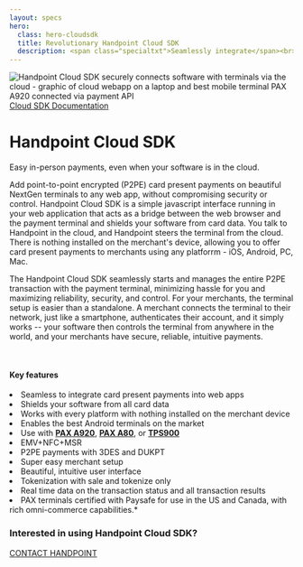 ```yaml
---
layout: specs
hero: 
  class: hero-cloudsdk
  title: Revolutionary Handpoint Cloud SDK
  description: <span class="specialtxt">Seamlessly integrate</span><br>card present payments<br>into any web app
---
```


<div class="section section-internal">
	<div class="container">
		<div class="row">
			<div class="col-md-3 col-sm-4 section-internal-left">
				<img src="https://handpoint.imgix.net/Website%20refresh%20photos/graphics/cloudsdk_graphic2.jpg" class="img-responsive" alt="Handpoint Cloud SDK securely connects software with terminals via the cloud - graphic of cloud webapp on a laptop and best mobile terminal PAX A920 connected via payment API"/>
				<a class="btn btn-default bt-custom-out" href="https://www.handpoint.com/docs/device/Cloud/" role="button">Cloud SDK Documentation</a>
			</div>
			<div class="col-md-8 col-sm-8">
				<h1>Handpoint Cloud SDK</h1>
				<p>Easy in-person payments, even when your software is in the cloud.</p>
				<p>Add point-to-point encrypted (P2PE) card present payments on beautiful NextGen terminals to any web app, without compromising security or control. Handpoint Cloud SDK is a simple javascript interface running in your web application that acts as a bridge between the web browser and the payment terminal and shields your software from card data. You talk to Handpoint in the cloud, and Handpoint steers the terminal from the cloud. There is nothing installed on the merchant's device, allowing you to offer card present payments to merchants using any platforrm - iOS, Android, PC, Mac.</p>
				<p>The Handpoint Cloud SDK seamlessly starts and manages the entire P2PE transaction with the payment terminal, minimizing hassle for you and maximizing reliability, security, and control. For your merchants, the terminal setup is easier than a standalone. A merchant connects the terminal to their network, just like a smartphone, authenticates their account, and it simply works -- your software then controls the terminal from anywhere in the world, and your merchants have secure, reliable, intuitive payments.</p><br>
				<h4>Key features</h4>
				<li>Seamless to integrate card present payments into web apps</li>
				<li>Shields your software from all card data</li>
				<li>Works with every platform with nothing installed on the merchant device</li>
				<li>Enables the best Android terminals on the market</li>
				<li>Use with <b><a href="/specs/paxa920">PAX A920</a></b>, <b><a href="/specs/paxa80">PAX A80</a></b>, or <b><a href="/specs/tps900">TPS900</a></b></li>
				<li>EMV+NFC+MSR</li>
				<li>P2PE payments with 3DES and DUKPT</li>
				<li>Super easy merchant setup</li>
				<li>Beautiful, intuitive user interface</li>
				<li>Tokenization with sale and tokenize only</li>
				<li>Real time data on the transaction status and all transaction results</li>
				<li>PAX terminals certified with Paysafe for use in the US and Canada, with rich omni-commerce capabilities.*</li>
			</div>
		</div>
	</div>
</div>
<!-- END main content -->
	
<div class="section section-form">
	<div class="container">
		<h3>Interested in using Handpoint Cloud SDK?</h3>
		<a class="btn btn-default bt-custom-out-wh" href="/contact" role="button">CONTACT HANDPOINT</a>
	</div>	
</div>

